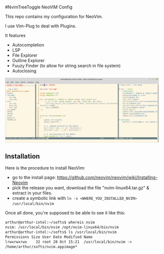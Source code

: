 #NvimTreeToggle NeoVIM Config

This repo contains my configuration for NeoVim.

I use Vim-Plug to deal with Plugins. 

It features
- Autocompletion 
- LSP
- File Explorer
- Outline Explorer
- Fuuzy Finder (to allow for string search in file system)
- Autoclosing

![](nvim_config.png)

## Installation 

Here is the procedure to install NeoVim: 
- go to the install page: https://github.com/neovim/neovim/wiki/Installing-Neovim
- pick the release you want, download the file "nvim-linux64.tar.gz" & extract in your files.
- create a symbolic link with `ln -s <WHERE_YOU_INSTALLED_NVIM> /usr/local/bin/nvim`

Once all done, you're supposed to be able to see it like this: 

```console
arthur@arthur-intel:~/softs$ whereis nvim
nvim: /usr/local/bin/nvim /opt/nvim-linux64/bin/nvim
arthur@arthur-intel:~/softs$ ls /usr/local/bin/nvim
Permissions Size User Date Modified Name
lrwxrwxrwx    32 root 28 Oct 15:21  /usr/local/bin/nvim -> /home/arthur/softs/nvim.appimage*
```
